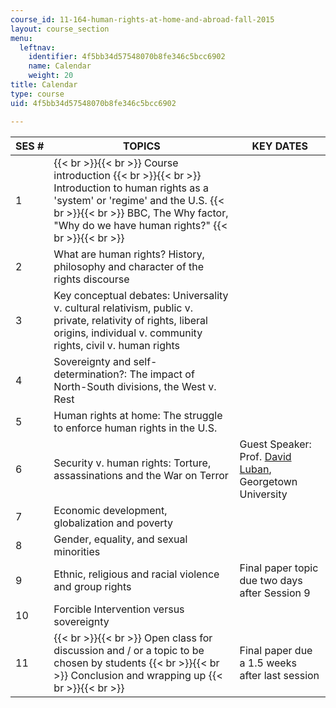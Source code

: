 ```yaml
---
course_id: 11-164-human-rights-at-home-and-abroad-fall-2015
layout: course_section
menu:
  leftnav:
    identifier: 4f5bb34d57548070b8fe346c5bcc6902
    name: Calendar
    weight: 20
title: Calendar
type: course
uid: 4f5bb34d57548070b8fe346c5bcc6902

---
```


| SES # | TOPICS | KEY DATES |
| --- | --- | --- |
| 1 |  {{< br >}}{{< br >}} Course introduction {{< br >}}{{< br >}} Introduction to human rights as a 'system' or 'regime' and the U.S. {{< br >}}{{< br >}} BBC, The Why factor, "Why do we have human rights?" {{< br >}}{{< br >}}  | &nbsp; |
| 2 | What are human rights? History, philosophy and character of the rights discourse | &nbsp; |
| 3 | Key conceptual debates: Universality v. cultural relativism, public v. private, relativity of rights, liberal origins, individual v. community rights, civil v. human rights | &nbsp; |
| 4 | Sovereignty and self-determination?: The impact of North-South divisions, the West v. Rest | &nbsp; |
| 5 | Human rights at home: The struggle to enforce human rights in the U.S. | &nbsp; |
| 6 | Security v. human rights: Torture, assassinations and the War on Terror | Guest Speaker: Prof. [David Luban](https://www.law.georgetown.edu/faculty/luban-david-j.cfm), Georgetown University |
| 7 | Economic development, globalization and poverty | &nbsp; |
| 8 | Gender, equality, and sexual minorities | &nbsp; |
| 9 | Ethnic, religious and racial violence and group rights | Final paper topic due two days after Session 9 |
| 10 | Forcible Intervention versus sovereignty | &nbsp; |
| 11 |  {{< br >}}{{< br >}} Open class for discussion and / or a topic to be chosen by students {{< br >}}{{< br >}} Conclusion and wrapping up {{< br >}}{{< br >}}  | Final paper due a 1.5 weeks after last session